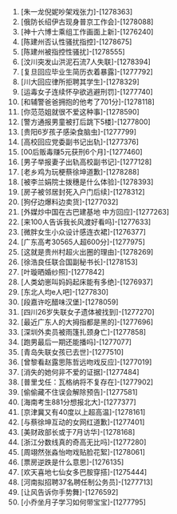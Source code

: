 
1. [朱一龙倪妮吵架戏张力]-[1278363]
1. [俄防长绍伊古现身普京工作会]-[1278088]
1. [神十六博士乘组工作画面上新]-[1276240]
1. [陈建州否认性骚扰指控]-[1278675]
1. [陈建州被指控性骚扰]-[1278555]
1. [汶川突发山洪泥石流7人失联]-[1278394]
1. [复旦回应毕业生简历衣着暴露]-[1277792]
1. [川大回应律所拒聘其学生]-[1278329]
1. [运毒女子连续怀孕欲逃避刑罚]-[1277740]
1. [和辅警爸爸拥抱的他考了701分]-[1278118]
1. [你范范姐就很不爱这种事]-[1278590]
1. [警方通报男童被打后跳下5楼]-[1277800]
1. [贵阳6岁孩子感染食脑虫]-[1277799]
1. [高校回应党委副书记出轨]-[1277376]
1. [00后贩毒赚5元获刑6个月]-[1277460]
1. [男子举报妻子出轨高校副书记]-[1277128]
1. [老乡鸡为玩梗蔡徐坤道歉]-[1278288]
1. [被李兰娟院士拨穗是什么体验]-[1278393]
1. [房子被邻居封死入户门后续]-[1278312]
1. [狗仔边爆料边卖货]-[1277032]
1. [外媒炒中国在古巴建基地 中方回应]-[1277263]
1. [来100人告诉我长风渡好看吗]-[1277633]
1. [微胖女生小众设计感连衣裙]-[1276377]
1. [广东高考30565人超600分]-[1277975]
1. [这就是贵州村超火出圈的理由]-[1278269]
1. [徐浩良任联合国副秘书长]-[1278153]
1. [叶璇晒婚纱照]-[1277842]
1. [人类幼崽叫妈妈起床能有多绝]-[1276937]
1. [东北人均e人吧]-[1277830]
1. [段嘉许吃醋味汉堡]-[1278059]
1. [四川26岁失联女子遗体被找到]-[1277270]
1. [最近广东人的大拇指都是黑的]-[1277696]
1. [深圳外卖员被雨篷扎颈身亡]-[1277858]
1. [跑男最后一期还能播吗]-[1277077]
1. [青岛失联女孩已去世]-[1277510]
1. [曾黎看赵露思陈哲远吻戏反应]-[1277019]
1. [消失的她何非不爱的证据]-[1277484]
1. [普里戈任：瓦格纳将不复存在]-[1277902]
1. [偷偷藏不住误会解除预告]-[1277581]
1. [海南考生881分想报北大]-[1277377]
1. [京津冀又有40度以上超高温]-[1278161]
1. [与蔡徐坤互动的女网红道歉]-[1277401]
1. [美财政部长或于7月访华]-[1278168]
1. [浙江分数线真的奇高无比吗]-[1277280]
1. [周翊然张淼怡吻戏贴脸花絮]-[1278061]
1. [票房逆跌是什么意思]-[1276135]
1. [欢天喜地七仙女多巴胺穿搭]-[1275444]
1. [河南拟招聘37名聘任制公务员]-[1277713]
1. [让风告诉你手势舞]-[1276592]
1. [小乔坐月子学习如何带宝宝]-[1277795]